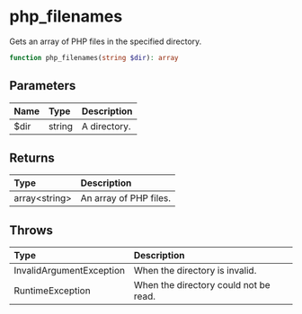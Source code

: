 # php\_filenames

Gets an array of PHP files in the specified directory.

```php
function php_filenames(string $dir): array
```

## Parameters

| Name | Type | Description |
| :--- | :--- | :--- |
| $dir | string | A directory. |

## Returns

| Type | Description |
| :--- | :--- |
| array\<string\> | An array of PHP files. |

## Throws

| Type | Description |
| :--- | :--- |
| InvalidArgumentException | When the directory is invalid. |
| RuntimeException | When the directory could not be read. |